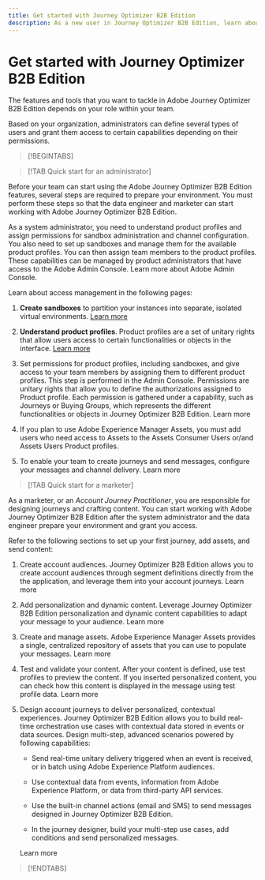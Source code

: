 ```yaml
---
title: Get started with Journey Optimizer B2B Edition
description: As a new user in Journey Optimizer B2B Edition, learn about the key areas for getting started.
---
```

# Get started with Journey Optimizer B2B Edition

The features and tools that you want to tackle in Adobe Journey Optimizer B2B Edition depends on your role within your team. 

Based on your organization, administrators can define several types of users and grant them access to certain capabilities depending on their permissions.

>[!BEGINTABS]

>[!TAB Quick start for an administrator]

Before your team can start using the Adobe Journey Optimizer B2B Edition features, several steps are required to prepare your environment. You must perform these steps so that the data engineer and marketer can start working with Adobe Journey Optimizer B2B Edition.

As a system administrator, you need to understand product profiles and assign permissions for sandbox administration and channel configuration. You also need to set up sandboxes and manage them for the available product profiles. You can then assign team members to the product profiles. These capabilities can be managed by product administrators that have access to the Adobe Admin Console. Learn more about Adobe Admin Console.

Learn about access management in the following pages:

1. **Create sandboxes** to partition your instances into separate, isolated virtual environments. [Learn more](https://experienceleague.adobe.com/en/docs/experience-platform/sandbox/home#understanding-sandboxes)

1. **Understand product profiles**. Product profiles are a set of unitary rights that allow users access to certain functionalities or objects in the interface. [Learn more]()

1. Set permissions for product profiles, including sandboxes, and give access to your team members by assigning them to different product profiles. This step is performed in the Admin Console. Permissions are unitary rights that allow you to define the authorizations assigned to Product profile. Each permission is gathered under a capability, such as Journeys or Buying Groups, which represents the different functionalities or objects in Journey Optimizer B2B Edition. Learn more

1. If you plan to use Adobe Experience Manager Assets, you must add users who need access to Assets to the Assets Consumer Users or/and Assets Users Product profiles.

1. To enable your team to create journeys and send messages, configure your messages and channel delivery. Learn more

>[!TAB Quick start for a marketer]

As a marketer, or an _Account Journey Practitioner_, you are responsible for designing journeys and crafting content. You can start working with Adobe Journey Optimizer B2B Edition after the system administrator and the data engineer prepare your environment and grant you access.

Refer to the following sections to set up your first journey, add assets, and send content:

1. Create account audiences. Journey Optimizer B2B Edition allows you to create account audiences through segment definitions directly from the the application, and leverage them into your account journeys. Learn more

1. Add personalization and dynamic content. Leverage Journey Optimizer B2B Edition personalization and dynamic content capabilities to adapt your message to your audience. Learn more

1. Create and manage assets. Adobe Experience Manager Assets provides a single, centralized repository of assets that you can use to populate your messages. Learn more

1. Test and validate your content. After your content is defined, use test profiles to preview the content. If you inserted personalized content, you can check how this content is displayed in the message using test profile data. Learn more

1. Design account journeys to deliver personalized, contextual experiences. Journey Optimizer B2B Edition allows you to build real-time orchestration use cases with contextual data stored in events or data sources. Design multi-step, advanced scenarios powered by following capabilities:

   * Send real-time unitary delivery triggered when an event is received, or in batch using Adobe Experience Platform audiences.

   * Use contextual data from events, information from Adobe Experience Platform, or data from third-party API services.

   * Use the built-in channel actions (email and SMS) to send messages designed in Journey Optimizer B2B Edition.

   * In the journey designer, build your multi-step use cases, add conditions and send personalized messages.

   Learn more

>[!ENDTABS]
